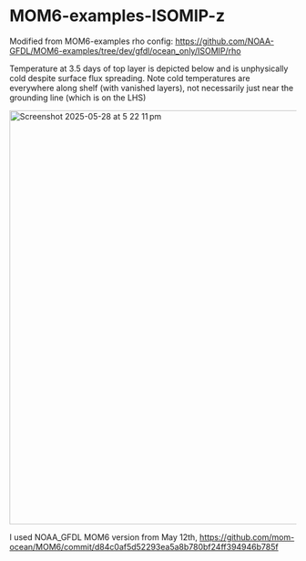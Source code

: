 # MOM6-examples-ISOMIP-z

Modified from MOM6-examples rho config: https://github.com/NOAA-GFDL/MOM6-examples/tree/dev/gfdl/ocean_only/ISOMIP/rho

Temperature at 3.5 days of top layer is depicted below and is unphysically cold despite surface flux spreading. Note cold temperatures are everywhere along shelf (with vanished layers), not necessarily just near the grounding line (which is on the LHS)

<img width="726" alt="Screenshot 2025-05-28 at 5 22 11 pm" src="https://github.com/user-attachments/assets/3e24927c-a905-45e7-a208-ce6d21ecbaac" />

I used NOAA_GFDL MOM6 version from May 12th, https://github.com/mom-ocean/MOM6/commit/d84c0af5d52293ea5a8b780bf24ff394946b785f
